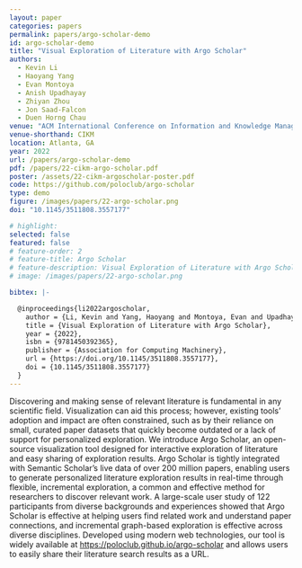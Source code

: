 ```yaml
---
layout: paper
categories: papers
permalink: papers/argo-scholar-demo
id: argo-scholar-demo
title: "Visual Exploration of Literature with Argo Scholar"
authors: 
  - Kevin Li
  - Haoyang Yang
  - Evan Montoya
  - Anish Upadhayay
  - Zhiyan Zhou
  - Jon Saad-Falcon
  - Duen Horng Chau
venue: "ACM International Conference on Information and Knowledge Management"
venue-shorthand: CIKM
location: Atlanta, GA
year: 2022
url: /papers/argo-scholar-demo
pdf: /papers/22-cikm-argo-scholar.pdf
poster: /assets/22-cikm-argoscholar-poster.pdf
code: https://github.com/poloclub/argo-scholar
type: demo
figure: /images/papers/22-argo-scholar.png
doi: "10.1145/3511808.3557177"

# highlight:
selected: false
featured: false
# feature-order: 2
# feature-title: Argo Scholar
# feature-description: Visual Exploration of Literature with Argo Scholar
# image: /images/papers/22-argo-scholar.png

bibtex: |-

  @inproceedings{li2022argoscholar, 
    author = {Li, Kevin and Yang, Haoyang and Montoya, Evan and Upadhayay, Anish and Zhou, Zhiyan and Saad-Falcon, Jon and Chau, Duen Horng},
    title = {Visual Exploration of Literature with Argo Scholar},
    year = {2022},
    isbn = {9781450392365},
    publisher = {Association for Computing Machinery},
    url = {https://doi.org/10.1145/3511808.3557177},
    doi = {10.1145/3511808.3557177}
  }
---
```


Discovering and making sense of relevant literature is fundamental in any scientific field. Visualization can aid this process; however, existing tools’ adoption and impact are often constrained, such as by their reliance on small, curated paper datasets that quickly become outdated or a lack of support for personalized exploration. We introduce Argo Scholar, an open-source visualization tool designed for interactive exploration of literature and easy sharing of exploration results. Argo Scholar is tightly integrated with Semantic Scholar’s live data of over 200 million papers, enabling users to generate personalized literature exploration results in real-time through flexible, incremental exploration, a common and effective method for researchers to discover relevant work. A large-scale user study of 122 participants from diverse backgrounds and experiences showed that Argo Scholar is effective at helping users find related work and understand paper connections, and incremental graph-based exploration is effective across diverse disciplines. Developed using modern web technologies, our tool is widely available at https://poloclub.github.io/argo-scholar and allows users to easily share their literature search results as a URL.